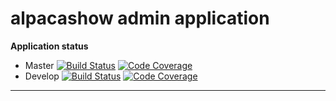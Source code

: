 # alpacashow admin application

**Application status**

* Master
[![Build Status](https://travis-ci.org/anniekvandijk/alpacashow-admin-app.svg?branch=master)](https://travis-ci.org/anniekvandijk/alpacashow-admin-app) [![Code Coverage](https://img.shields.io/codecov/c/github/pvorb/property-providers/develop.svg)](https://codecov.io/github/anniekvandijk/alpacashow-admin-app?branch=develop)
* Develop
[![Build Status](https://travis-ci.org/anniekvandijk/alpacashow-admin-app.svg?branch=develop)](https://travis-ci.org/anniekvandijk/alpacashow-admin-app) [![Code Coverage](https://img.shields.io/codecov/c/github/pvorb/property-providers/develop.svg)](https://codecov.io/github/anniekvandijk/alpacashow-admin-app?branch=master)
                                                                                                                                                      
***


